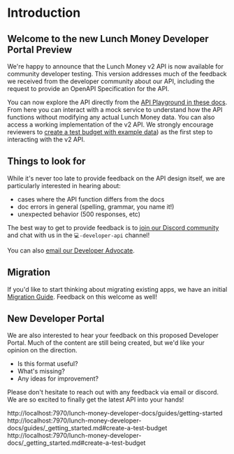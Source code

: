 # Introduction

## Welcome to the new Lunch Money Developer Portal Preview

We're happy to announce that the Lunch Money v2 API is now available for community developer testing. This version addresses much of the feedback we received from the developer community about our API, including the request to provide an OpenAPI Specification for the API.

You can now explore the API directly from the [API Playground in these docs]((https://lm-v2-api-evaluation-service.apidocumentation.com/lunch-money-api-v2-reference)). From here you can interact with a mock service to understand how the API functions without modifying any actual Lunch Money data. You can also access a working implementation of the v2 API. We strongly encourage reviewers to [create a test budget with example data](https://lm-v2-api-evaluation-service.apidocumentation.com/lunch-money-developer-docs/guides/getting-started)) as the first step to interacting with the v2 API.


## Things to look for

While it's never too late to provide feedback on the API design itself, we are particularly interested in hearing about:

- cases where the API function differs from the docs
- doc errors in general (spelling, grammar, you name it!)
- unexpected behavior (500 responses, etc)
  
The best way to get to provide feedback is to [join our Discord community](https://discord.gg/vSz6jjZuj8) and chat with us in the `💻-developer-api` channel! 

You can also [email our Developer Advocate](mailto:jp@lunchmoney.app).

## Migration

If you'd like to start thinking about migrating existing apps, we have an initial [Migration Guide](./apis/v1/migrating-to-v2). Feedback on this welcome as well!

## New Developer Portal

We are also interested to hear your feedback on this proposed Developer Portal. Much of the content are still being created, but we'd like your opinion on the direction.

- Is this format useful?
- What's missing?
- Any ideas for improvement?

Please don't hesitate to reach out with any feedback via email or discord.   We are so excited to finally get the latest API into your hands!

http://localhost:7970/lunch-money-developer-docs/guides/getting-started
http://localhost:7970/lunch-money-developer-docs/guides/_getting_started.md#create-a-test-budget
http://localhost:7970/lunch-money-developer-docs/_getting_started.md#create-a-test-budget

